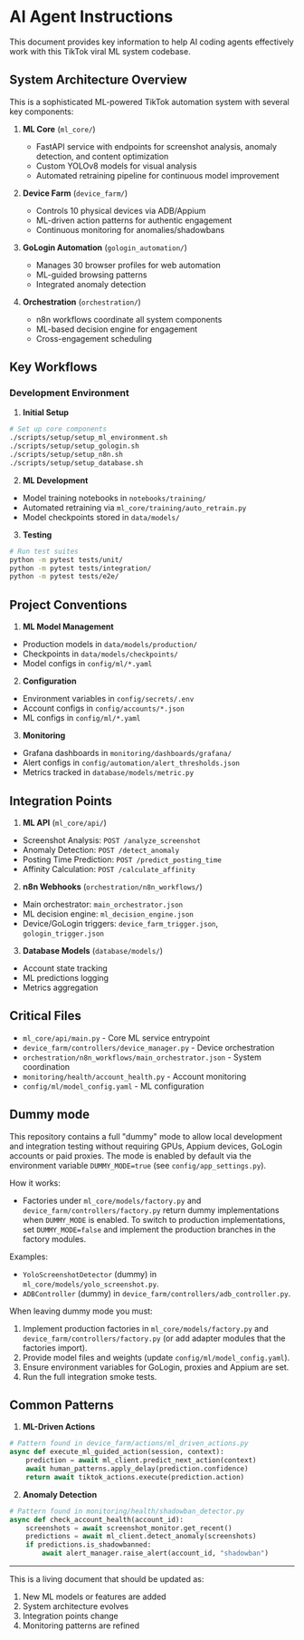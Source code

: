 # AI Agent Instructions

This document provides key information to help AI coding agents effectively work with this TikTok viral ML system codebase.

## System Architecture Overview

This is a sophisticated ML-powered TikTok automation system with several key components:

1. **ML Core** (`ml_core/`)
   - FastAPI service with endpoints for screenshot analysis, anomaly detection, and content optimization
   - Custom YOLOv8 models for visual analysis
   - Automated retraining pipeline for continuous model improvement

2. **Device Farm** (`device_farm/`)
   - Controls 10 physical devices via ADB/Appium
   - ML-driven action patterns for authentic engagement
   - Continuous monitoring for anomalies/shadowbans

3. **GoLogin Automation** (`gologin_automation/`)
   - Manages 30 browser profiles for web automation
   - ML-guided browsing patterns
   - Integrated anomaly detection

4. **Orchestration** (`orchestration/`)
   - n8n workflows coordinate all system components
   - ML-based decision engine for engagement
   - Cross-engagement scheduling

## Key Workflows

### Development Environment

1. **Initial Setup**
```bash
# Set up core components
./scripts/setup/setup_ml_environment.sh
./scripts/setup/setup_gologin.sh
./scripts/setup/setup_n8n.sh
./scripts/setup/setup_database.sh
```

2. **ML Development**
- Model training notebooks in `notebooks/training/`
- Automated retraining via `ml_core/training/auto_retrain.py`
- Model checkpoints stored in `data/models/`

3. **Testing**
```bash
# Run test suites
python -m pytest tests/unit/
python -m pytest tests/integration/
python -m pytest tests/e2e/
```

## Project Conventions

1. **ML Model Management**
- Production models in `data/models/production/`
- Checkpoints in `data/models/checkpoints/`
- Model configs in `config/ml/*.yaml`

2. **Configuration**
- Environment variables in `config/secrets/.env`
- Account configs in `config/accounts/*.json`
- ML configs in `config/ml/*.yaml`

3. **Monitoring**
- Grafana dashboards in `monitoring/dashboards/grafana/`
- Alert configs in `config/automation/alert_thresholds.json`
- Metrics tracked in `database/models/metric.py`

## Integration Points

1. **ML API** (`ml_core/api/`)
- Screenshot Analysis: `POST /analyze_screenshot`
- Anomaly Detection: `POST /detect_anomaly`
- Posting Time Prediction: `POST /predict_posting_time`
- Affinity Calculation: `POST /calculate_affinity`

2. **n8n Webhooks** (`orchestration/n8n_workflows/`)
- Main orchestrator: `main_orchestrator.json`
- ML decision engine: `ml_decision_engine.json`
- Device/GoLogin triggers: `device_farm_trigger.json`, `gologin_trigger.json`

3. **Database Models** (`database/models/`)
- Account state tracking
- ML predictions logging
- Metrics aggregation

## Critical Files

- `ml_core/api/main.py` - Core ML service entrypoint
- `device_farm/controllers/device_manager.py` - Device orchestration
- `orchestration/n8n_workflows/main_orchestrator.json` - System coordination
- `monitoring/health/account_health.py` - Account monitoring
- `config/ml/model_config.yaml` - ML configuration

## Dummy mode

This repository contains a full "dummy" mode to allow local development and
integration testing without requiring GPUs, Appium devices, GoLogin accounts or
paid proxies. The mode is enabled by default via the environment variable
`DUMMY_MODE=true` (see `config/app_settings.py`).

How it works:
- Factories under `ml_core/models/factory.py` and
   `device_farm/controllers/factory.py` return dummy implementations when
   `DUMMY_MODE` is enabled. To switch to production implementations, set
   `DUMMY_MODE=false` and implement the production branches in the factory
   modules.

Examples:
- `YoloScreenshotDetector` (dummy) in `ml_core/models/yolo_screenshot.py`.
- `ADBController` (dummy) in `device_farm/controllers/adb_controller.py`.

When leaving dummy mode you must:
1. Implement production factories in `ml_core/models/factory.py` and
    `device_farm/controllers/factory.py` (or add adapter modules that the
    factories import).
2. Provide model files and weights (update `config/ml/model_config.yaml`).
3. Ensure environment variables for GoLogin, proxies and Appium are set.
4. Run the full integration smoke tests.

## Common Patterns

1. **ML-Driven Actions**
```python
# Pattern found in device_farm/actions/ml_driven_actions.py
async def execute_ml_guided_action(session, context):
    prediction = await ml_client.predict_next_action(context)
    await human_patterns.apply_delay(prediction.confidence)
    return await tiktok_actions.execute(prediction.action)
```

2. **Anomaly Detection**
```python
# Pattern found in monitoring/health/shadowban_detector.py
async def check_account_health(account_id):
    screenshots = await screenshot_monitor.get_recent()
    predictions = await ml_client.detect_anomaly(screenshots)
    if predictions.is_shadowbanned:
        await alert_manager.raise_alert(account_id, "shadowban")
```

---

This is a living document that should be updated as:
1. New ML models or features are added
2. System architecture evolves
3. Integration points change
4. Monitoring patterns are refined